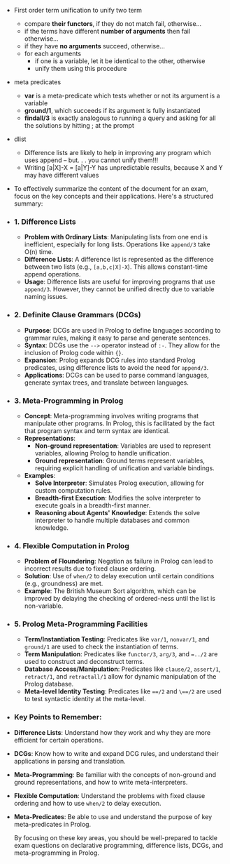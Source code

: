 - First order term unification
  to unify two term
	- compare **their functors**, if they do not match fail, otherwise...
	- if the terms have different **number of arguments** then fail otherwise...
	- if they have **no arguments** succeed, otherwise...
	- for each arguments
		- if one is a variable, let it be identical to the other, otherwise
		- unify them using this procedure
- meta predicates
	- **var** is a meta-predicate which tests whether or not its
	  argument is a variable
	- **ground/1**, which succeeds if its argument is fully instantiated
	- **findall/3** is exactly analogous to running a query and asking for all the solutions by hitting ; at the prompt
- dlist
	- Difference lists are likely to help in improving any program
	  which uses append – but. . . you cannot unify them!!!
	- Writing [a|X]-X = [a|Y]-Y has unpredictable results, because X and Y may have
	  different values
- To effectively summarize the content of the document for an exam, focus on the key concepts and their applications. Here's a structured summary:
- ### 1. **Difference Lists**
	- **Problem with Ordinary Lists**: Manipulating lists from one end is inefficient, especially for long lists. Operations like `append/3` take O(n) time.
	- **Difference Lists**: A difference list is represented as the difference between two lists (e.g., `[a,b,c|X]-X`). This allows constant-time append operations.
	- **Usage**: Difference lists are useful for improving programs that use `append/3`. However, they cannot be unified directly due to variable naming issues.
- ### 2. **Definite Clause Grammars (DCGs)**
	- **Purpose**: DCGs are used in Prolog to define languages according to grammar rules, making it easy to parse and generate sentences.
	- **Syntax**: DCGs use the `-->` operator instead of `:-`. They allow for the inclusion of Prolog code within `{}`.
	- **Expansion**: Prolog expands DCG rules into standard Prolog predicates, using difference lists to avoid the need for `append/3`.
	- **Applications**: DCGs can be used to parse command languages, generate syntax trees, and translate between languages.
- ### 3. **Meta-Programming in Prolog**
	- **Concept**: Meta-programming involves writing programs that manipulate other programs. In Prolog, this is facilitated by the fact that program syntax and term syntax are identical.
	- **Representations**:
		- **Non-ground representation**: Variables are used to represent variables, allowing Prolog to handle unification.
		- **Ground representation**: Ground terms represent variables, requiring explicit handling of unification and variable bindings.
	- **Examples**:
		- **Solve Interpreter**: Simulates Prolog execution, allowing for custom computation rules.
		- **Breadth-first Execution**: Modifies the solve interpreter to execute goals in a breadth-first manner.
		- **Reasoning about Agents' Knowledge**: Extends the solve interpreter to handle multiple databases and common knowledge.
- ### 4. **Flexible Computation in Prolog**
	- **Problem of Floundering**: Negation as failure in Prolog can lead to incorrect results due to fixed clause ordering.
	- **Solution**: Use of `when/2` to delay execution until certain conditions (e.g., groundness) are met.
	- **Example**: The British Museum Sort algorithm, which can be improved by delaying the checking of ordered-ness until the list is non-variable.
- ### 5. **Prolog Meta-Programming Facilities**
	- **Term/Instantiation Testing**: Predicates like `var/1`, `nonvar/1`, and `ground/1` are used to check the instantiation of terms.
	- **Term Manipulation**: Predicates like `functor/3`, `arg/3`, and `=../2` are used to construct and deconstruct terms.
	- **Database Access/Manipulation**: Predicates like `clause/2`, `assert/1`, `retract/1`, and `retractall/1` allow for dynamic manipulation of the Prolog database.
	- **Meta-level Identity Testing**: Predicates like `==/2` and `\==/2` are used to test syntactic identity at the meta-level.
- ### Key Points to Remember:
- **Difference Lists**: Understand how they work and why they are more efficient for certain operations.
- **DCGs**: Know how to write and expand DCG rules, and understand their applications in parsing and translation.
- **Meta-Programming**: Be familiar with the concepts of non-ground and ground representations, and how to write meta-interpreters.
- **Flexible Computation**: Understand the problems with fixed clause ordering and how to use `when/2` to delay execution.
- **Meta-Predicates**: Be able to use and understand the purpose of key meta-predicates in Prolog.
  
  By focusing on these key areas, you should be well-prepared to tackle exam questions on declarative programming, difference lists, DCGs, and meta-programming in Prolog.